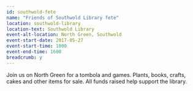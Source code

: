 ```yaml
---
id: southwold-fete
name: "Friends of Southwold Library fete"
location: southwold-library
location-text: Southwold Library
event-alt-location: North Green, Southwold
event-start-date: 2017-05-27
event-start-time: 1000
event-end-time: 1600
breadcrumb: y
---
```


Join us on North Green for a tombola and games. Plants, books, crafts, cakes and other items for sale. All funds raised help support the library.
